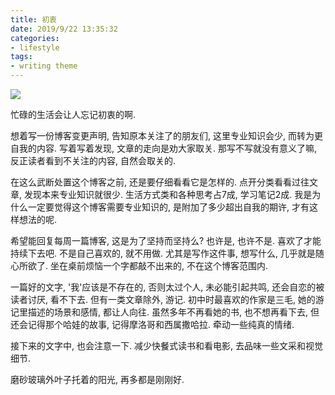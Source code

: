 ```yaml
---
title: 初衷
date: 2019/9/22 13:35:32
categories: 
- lifestyle
tags:
- writing theme
---
```



![](https://tva1.sinaimg.cn/large/006y8mN6ly1g786cap05wj31400u0b2b.jpg)

忙碌的生活会让人忘记初衷的啊. 

想着写一份博客变更声明, 告知原本关注了的朋友们, 这里专业知识会少, 而转为更自我的内容. 写着写着发现, 文章的走向是劝大家取关. 那写不写就没有意义了嘛, 反正读者看到不关注的内容, 自然会取关的. 

在这么武断处置这个博客之前, 还是要仔细看看它是怎样的. 点开分类看看过往文章, 发现本来专业知识就很少. 生活方式类和各种思考占7成, 学习笔记2成. 我是为什么一定要觉得这个博客需要专业知识的, 是附加了多少超出自我的期许, 才有这样想法的呢. 

希望能回复每周一篇博客, 这是为了坚持而坚持么? 也许是, 也许不是. 喜欢了才能持续下去吧. 不是自己喜欢的, 就不用做. 尤其是写作这件事, 想写什么, 几乎就是随心所欲了. 坐在桌前烦恼一个字都敲不出来的, 不在这个博客范围内.

一篇好的文字, '我'应该是不存在的, 否则太过个人, 未必能引起共鸣, 还会自恋的被读者讨厌, 看不下去. 但有一类文章除外, 游记. 初中时最喜欢的作家是三毛, 她的游记里描述的场景和感情, 都让人向往. 虽然多年不再看她的书, 也不想再看下去, 但还会记得那个哈娃的故事, 记得摩洛哥和西属撒哈拉. 牵动一些纯真的情绪. 

接下来的文字中, 也会注意一下. 减少快餐式读书和看电影, 去品味一些文采和视觉细节. 

磨砂玻璃外叶子托着的阳光, 再多都是刚刚好.